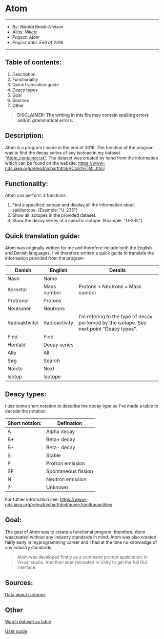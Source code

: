 # Atom

---
* *By: Nikolaj Brask-Nielsen*
* *Alias: Nikcio*
* *Project: Atom*
* *Project date: End of 2016*

***

## Table of contents:

1. Description
2. Functionality
3. Quick translation guide
4. Deacy types
5. Goal
6. Sources
7. Other

>**DISCLAIMER: The writing in this file may contain spelling errors and/or grammatical errors.**

## Description:
Atom is a program I made at the end of 2016. The function of the program was to find the decay series of any isotope in my dataset ["Atom_container.txt"](../Atom/Source%20Code/Command%20prompt%20Scripts/Atom_container.txt). The dataset was created by hand from the information which can be found on the website: https://www-nds.iaea.org/relnsd/vcharthtml/VChartHTML.html

## Functionality:
Atom can perform 3 functions:

1. Find a specified isotope and display all the information about saidisotope. (Example: "U-235")
2. Show all isotopes in the provided dataset.
3. Show the decay series of a specific isotope. (Example: "U-235")

## Quick translation guide:
Atom was originally written for me and therefore include both the English and Danish languages. 
I've therefore written a quick guide to translate the information provided from the program.

Danish | English | Details
-------|---------|------
Navn | Name
Kernetal | Mass number | Protons + Neutrons = Mass number
Protroner | Protons
Neutroner | Neutrons
Radioaktivitet | Radioactivity | I'm refering to the type of decay perfomed by the isotope. See next point "Deacy types".
Find | Find
Henfald | Decay series
Alle | All
Søg | Search
Næste | Next
Isotop | Isotope

## Deacy types:
I use some short notation to describe the decay type so I've made a table to decode the notation:

Short notaion: | Defination
---------------|-----------
A | Alpha decay
B+ | Beta+ decay
B- | Beta- decay
S | Stable
P | Protron emission
SF | Spontaneous fission
N | Neutron emission
? | Unknown

For futher information see: https://www-nds.iaea.org/relnsd/vcharthtml/guide.html#quantities

## Goal:
The goal of Atom was to create a functional program, therefore,  Atom wascreated without any 
industry standards in mind. Atom was also created fairly early in myprogramming career and I 
had at the time no knowledge of any industry standards.

>Atom was developed firstly as a command prompt application, in Visual studio. 
And then later recreated in Unity to get the full GUI interface.

## Sources:
[Data about isotopes](https://www-nds.iaea.org/relnsd/vcharthtml/VChartHTML.html)

## Other
[Watch dataset as table](../Atom/Atom_container.md)

[User guide](../Atom/User_Guide.md)